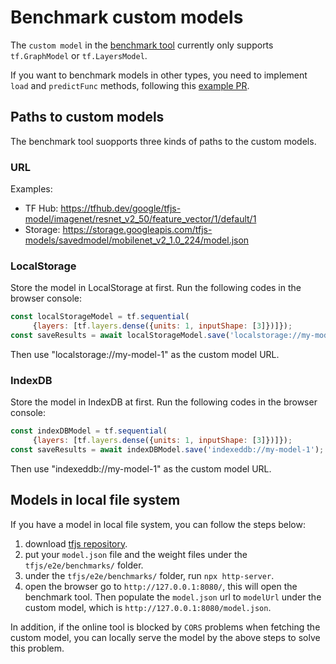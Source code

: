 # Benchmark custom models

The `custom model` in the [benchmark tool](https://tensorflow.github.io/tfjs/e2e/benchmarks/index.html) currently only supports `tf.GraphModel` or `tf.LayersModel`.

If you want to benchmark models in other types, you need to implement `load` and `predictFunc` methods, following this [example PR](https://github.com/tensorflow/tfjs/pull/3168/files).

## Paths to custom models
The benchmark tool suopports three kinds of paths to the custom models.

### URL
Examples:
- TF Hub: https://tfhub.dev/google/tfjs-model/imagenet/resnet_v2_50/feature_vector/1/default/1
- Storage: https://storage.googleapis.com/tfjs-models/savedmodel/mobilenet_v2_1.0_224/model.json


### LocalStorage
Store the model in LocalStorage at first. Run the following codes in the browser console:
```javascript
const localStorageModel = tf.sequential(
     {layers: [tf.layers.dense({units: 1, inputShape: [3]})]});
const saveResults = await localStorageModel.save('localstorage://my-model-1');
```
Then use "localstorage://my-model-1" as the custom model URL.

### IndexDB
Store the model in IndexDB at first. Run the following codes in the browser console:
```javascript
const indexDBModel = tf.sequential(
     {layers: [tf.layers.dense({units: 1, inputShape: [3]})]});
const saveResults = await indexDBModel.save('indexeddb://my-model-1');
```
Then use "indexeddb://my-model-1" as the custom model URL.

## Models in local file system
If you have a model in local file system, you can follow the steps below:
1. download [tfjs repository](https://github.com/tensorflow/tfjs.git).
2.  put your `model.json` file and the weight files under the `tfjs/e2e/benchmarks/` folder.
3.  under the `tfjs/e2e/benchmarks/` folder, run `npx http-server`.
4.  open the browser go to `http://127.0.0.1:8080/`, this will open the benchmark tool. Then populate the `model.json` url to `modelUrl` under the custom model, which is `http://127.0.0.1:8080/model.json`.

In addition, if the online tool is blocked by `CORS` problems when fetching the custom model, you can locally serve the model by the above steps to solve this problem.
